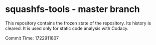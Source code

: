 # squashfs-tools - master branch

This repository contains the frozen state of the repository.
Its history is cleared. It is used only for static code
analysis with Codacy.

Commit Time: 1722911807